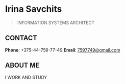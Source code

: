 # Irina Savchits
> INFORMATION SYSTEMS ARCHITECT
## CONTACT
**Phone**: +375-44-759-77-49
**Email**: 7597749@gmail.com
## ABOUT ME
I WORK AND STUDY
